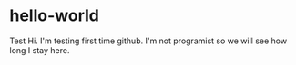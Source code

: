 # hello-world
Test
Hi. I'm testing first time github. I'm not programist so we will see how long I stay here.
